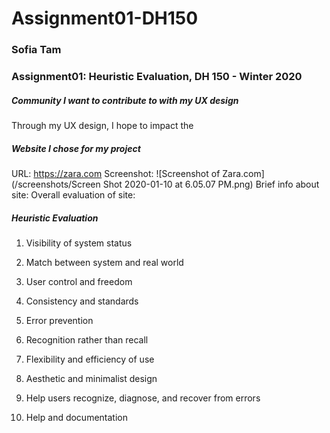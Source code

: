 # Assignment01-DH150
### Sofia Tam

### Assignment01: Heuristic Evaluation, DH 150 - Winter 2020

##### Community I want to contribute to with my UX design
Through my UX design, I hope to impact the 

##### Website I chose for my project
URL: https://zara.com
Screenshot: ![Screenshot of Zara.com](/screenshots/Screen Shot 2020-01-10 at 6.05.07 PM.png)
Brief info about site: 
Overall evaluation of site: 

##### Heuristic Evaluation
1. Visibility of system status

2. Match between system and real world

3. User control and freedom

4. Consistency and standards

5. Error prevention

6. Recognition rather than recall

7. Flexibility and efficiency of use

8. Aesthetic and minimalist design

9. Help users recognize, diagnose, and recover from errors

10. Help and documentation
